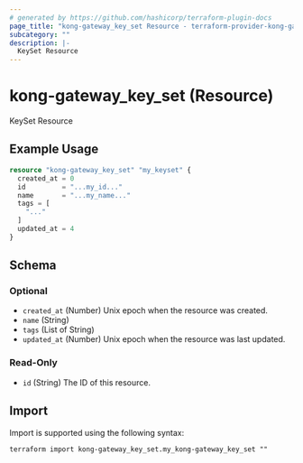 ```yaml
---
# generated by https://github.com/hashicorp/terraform-plugin-docs
page_title: "kong-gateway_key_set Resource - terraform-provider-kong-gateway"
subcategory: ""
description: |-
  KeySet Resource
---
```


# kong-gateway_key_set (Resource)

KeySet Resource

## Example Usage

```terraform
resource "kong-gateway_key_set" "my_keyset" {
  created_at = 0
  id         = "...my_id..."
  name       = "...my_name..."
  tags = [
    "..."
  ]
  updated_at = 4
}
```

<!-- schema generated by tfplugindocs -->
## Schema

### Optional

- `created_at` (Number) Unix epoch when the resource was created.
- `name` (String)
- `tags` (List of String)
- `updated_at` (Number) Unix epoch when the resource was last updated.

### Read-Only

- `id` (String) The ID of this resource.

## Import

Import is supported using the following syntax:

```shell
terraform import kong-gateway_key_set.my_kong-gateway_key_set ""
```
